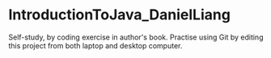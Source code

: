 # IntroductionToJava_DanielLiang
Self-study, by coding exercise in author's book.
Practise using Git by editing this project from both laptop and desktop computer.

